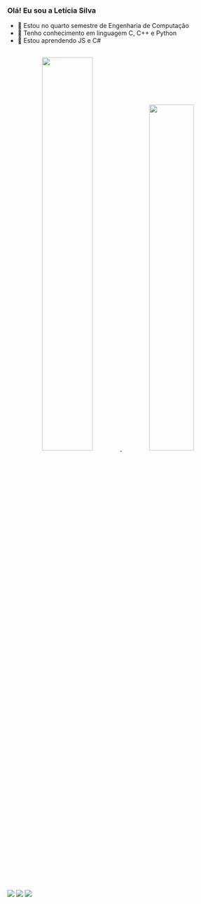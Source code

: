 ### Olá! Eu sou a Letícia Silva

- 🔭 Estou no quarto semestre de Engenharia de Computação
- 📖 Tenho conhecimento em linguagem C, C++ e Python
- 🌱 Estou aprendendo JS e C#
##
<div align="center">
  <a href="https://github.com/Letolsilva">
  <img width="48%" src="https://github-readme-stats.vercel.app/api?username=letolsilva&show_icons=true&theme=synthwave&include_all_commits=true&count_private=true"/>
  <img width="45%" src="https://github-readme-stats.vercel.app/api/top-langs/?username=letolsilva&layout=compact&langs_count=7&theme=synthwave"/>  
</div>

##

<div>

  <a href="https://instagram.com/letolsilva" target="_blank"><img src="https://img.shields.io/badge/-Instagram-%23E4405F?style=for-the-badge&logo=instagram&logoColor=white" target="_blank"></a>
  <a href = "mailto:letolsilva22@gmail.com"><img src="https://img.shields.io/badge/Gmail-D14836?style=for-the-badge&logo=gmail&logoColor=white" target="_blank"></a>
  <a href="https://www.linkedin.com/in/letolsilva" target="_blank"><img src="https://img.shields.io/badge/-LinkedIn-%230077B5?style=for-the-badge&logo=linkedin&logoColor=white" target="_blank"></a> 
</div>





